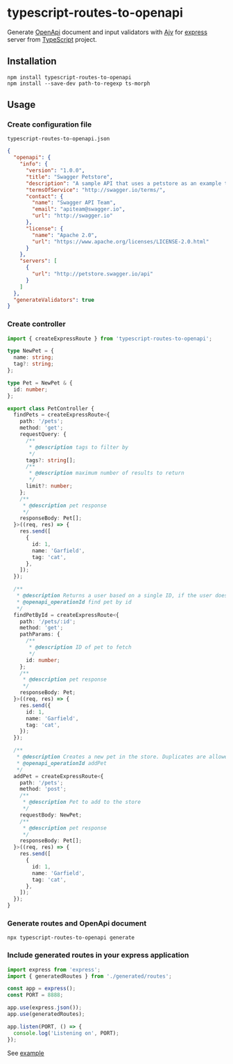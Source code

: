 # typescript-routes-to-openapi

Generate [OpenApi](https://swagger.io/specification/) document and input validators with [Ajv](ajv.js.org/) for [express](https://expressjs.com/) server from [TypeScript](https://www.typescriptlang.org/) project.

## Installation

```
npm install typescript-routes-to-openapi
npm install --save-dev path-to-regexp ts-morph
```

## Usage

### Create configuration file

`typescript-routes-to-openapi.json`

```json
{
  "openapi": {
    "info": {
      "version": "1.0.0",
      "title": "Swagger Petstore",
      "description": "A sample API that uses a petstore as an example to demonstrate features in the OpenAPI 3.0 specification",
      "termsOfService": "http://swagger.io/terms/",
      "contact": {
        "name": "Swagger API Team",
        "email": "apiteam@swagger.io",
        "url": "http://swagger.io"
      },
      "license": {
        "name": "Apache 2.0",
        "url": "https://www.apache.org/licenses/LICENSE-2.0.html"
      }
    },
    "servers": [
      {
        "url": "http://petstore.swagger.io/api"
      }
    ]
  },
  "generateValidators": true
}
```

### Create controller

```TypeScript
import { createExpressRoute } from 'typescript-routes-to-openapi';

type NewPet = {
  name: string;
  tag?: string;
};

type Pet = NewPet & {
  id: number;
};

export class PetController {
  findPets = createExpressRoute<{
    path: '/pets';
    method: 'get';
    requestQuery: {
      /**
       * @description tags to filter by
       */
      tags?: string[];
      /**
       * @description maximum number of results to return
       */
      limit?: number;
    };
    /**
     * @description pet response
     */
    responseBody: Pet[];
  }>((req, res) => {
    res.send([
      {
        id: 1,
        name: 'Garfield',
        tag: 'cat',
      },
    ]);
  });

  /**
   * @description Returns a user based on a single ID, if the user does not have access to the pet
   * @openapi_operationId find pet by id
   */
  findPetById = createExpressRoute<{
    path: '/pets/:id';
    method: 'get';
    pathParams: {
      /**
       * @description ID of pet to fetch
       */
      id: number;
    };
    /**
     * @description pet response
     */
    responseBody: Pet;
  }>((req, res) => {
    res.send({
      id: 1,
      name: 'Garfield',
      tag: 'cat',
    });
  });

  /**
   * @description Creates a new pet in the store. Duplicates are allowed
   * @openapi_operationId addPet
   */
  addPet = createExpressRoute<{
    path: '/pets';
    method: 'post';
    /**
     * @description Pet to add to the store
     */
    requestBody: NewPet;
    /**
     * @description pet response
     */
    responseBody: Pet[];
  }>((req, res) => {
    res.send([
      {
        id: 1,
        name: 'Garfield',
        tag: 'cat',
      },
    ]);
  });
}

```

### Generate routes and OpenApi document

```
npx typescript-routes-to-openapi generate
```

### Include generated routes in your express application

```TypeScript
import express from 'express';
import { generatedRoutes } from './generated/routes';

const app = express();
const PORT = 8888;

app.use(express.json());
app.use(generatedRoutes);

app.listen(PORT, () => {
  console.log('Listening on', PORT);
});

```


See [example](examples/petstore-express)